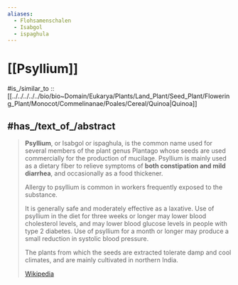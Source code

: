 ```yaml
---
aliases:
  - Flohsamenschalen
  - Isabgol
  - ispaghula
---
```


# [[Psyllium]] 

#is_/similar_to :: [[../../../../../bio/bio~Domain/Eukarya/Plants/Land_Plant/Seed_Plant/Flowering_Plant/Monocot/Commelinanae/Poales/Cereal/Quinoa|Quinoa]] 

## #has_/text_of_/abstract 

> **Psyllium**, or Isabgol or ispaghula, is the common name used for several members of the plant genus Plantago 
> whose seeds are used commercially for the production of mucilage. 
> Psyllium is mainly used as a dietary fiber to relieve symptoms of **both constipation and mild diarrhea**, 
> and occasionally as a food thickener. 
> 
> Allergy to psyllium is common in workers frequently exposed to the substance.
>
> It is generally safe and moderately effective as a laxative. 
> Use of psyllium in the diet for three weeks or longer may lower blood cholesterol levels, 
> and may lower blood glucose levels in people with type 2 diabetes. 
> Use of psyllium for a month or longer may produce a small reduction in systolic blood pressure.
>
> The plants from which the seeds are extracted tolerate damp and cool climates, 
> and are mainly cultivated in northern India.
>
> [Wikipedia](https://en.wikipedia.org/wiki/Psyllium) 

